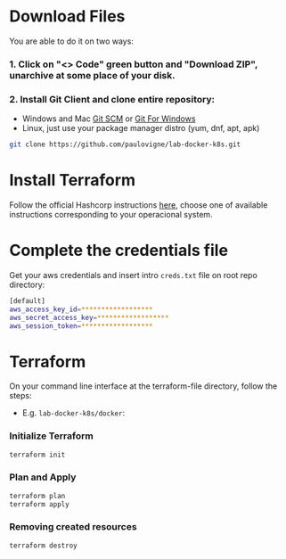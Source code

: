 # Download Files
You are able to do it on two ways:

### 1. Click on "<> Code" green button and "Download ZIP", unarchive at some place of your disk.

### 2. Install Git Client and clone entire repository:
- Windows and Mac [Git SCM](https://git-scm.com/download/win) or [Git For Windows](https://gitforwindows.org/)
- Linux, just use your package manager distro (yum, dnf, apt, apk)

```sh
git clone https://github.com/paulovigne/lab-docker-k8s.git
```

# Install Terraform
Follow the official Hashcorp instructions [here](https://developer.hashicorp.com/terraform/tutorials/aws-get-started/install-cli), choose one of available instructions corresponding to your operacional system.

# Complete the credentials file
Get your aws credentials and insert intro `creds.txt` file on root repo directory:

```sh
[default]
aws_access_key_id=******************
aws_secret_access_key=******************
aws_session_token=******************
```

# Terraform
On your command line interface at the terraform-file directory, follow the steps:

- E.g. `lab-docker-k8s/docker`:

### Initialize Terraform
```sh
terraform init
```
### Plan and Apply
```sh
terraform plan
terraform apply
```
### Removing created resources
```sh
terraform destroy
```